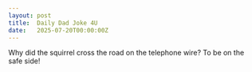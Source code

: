 ```yaml
---
layout: post
title:  Daily Dad Joke 4U
date:   2025-07-20T00:00:00Z
---
```

Why did the squirrel cross the road on the telephone wire? To be on the safe side!
